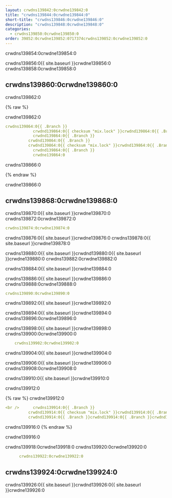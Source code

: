 ```yaml
---
layout: crwdns139842:0crwdne139842:0
title: "crwdns139844:0crwdne139844:0"
short-title: "crwdns139846:0crwdne139846:0"
description: "crwdns139848:0crwdne139848:0"
categories:
  - crwdns139850:0crwdne139850:0
order: 39852:0crwdne139852:0717374crwdns139852:0crwdne139852:0
---
```

crwdns139854:0crwdne139854:0

crwdns139856:0{{ site.baseurl }}crwdne139856:0 crwdns139858:0crwdne139858:0

## crwdns139860:0crwdne139860:0

crwdns139862:0

{% raw %}

crwdne139862:0

```yaml
crwdns139864:0{{ .Branch }}
            crwdnd139864:0{{ checksum "mix.lock" }}crwdnd139864:0{{ .Branch }}
            crwdnd139864:0{{ .Branch }}
          crwdnd139864:0{{ .Branch }}
          crwdnd139864:0{{ checksum "mix.lock" }}crwdnd139864:0{{ .Branch }}
            crwdnd139864:0{{ .Branch }}
            crwdne139864:0
```

crwdns139866:0

{% endraw %}

crwdne139866:0

## crwdns139868:0crwdne139868:0

crwdns139870:0{{ site.baseurl }}crwdne139870:0 crwdns139872:0crwdne139872:0

```yaml
crwdns139874:0crwdne139874:0
```

crwdns139876:0{{ site.baseurl }}crwdne139876:0 crwdns139878:0{{ site.baseurl }}crwdne139878:0

crwdns139880:0{{ site.baseurl }}crwdnd139880:0{{ site.baseurl }}crwdne139880:0 crwdns139882:0crwdne139882:0

crwdns139884:0{{ site.baseurl }}crwdne139884:0

crwdns139886:0{{ site.baseurl }}crwdne139886:0 crwdns139888:0crwdne139888:0

```yaml
crwdns139890:0crwdne139890:0 
```

crwdns139892:0{{ site.baseurl }}crwdne139892:0

crwdns139894:0{{ site.baseurl }}crwdne139894:0 crwdns139896:0crwdne139896:0

crwdns139898:0{{ site.baseurl }}crwdne139898:0 crwdns139900:0crwdne139900:0

```yaml
    crwdns139902:0crwdne139902:0
```

crwdns139904:0{{ site.baseurl }}crwdne139904:0

crwdns139906:0{{ site.baseurl }}crwdne139906:0 crwdns139908:0crwdne139908:0

crwdns139910:0{{ site.baseurl }}crwdne139910:0

crwdns139912:0

{% raw %}
crwdne139912:0

```yaml
<br />      crwdns139914:0{{ .Branch }}
          crwdnd139914:0{{ checksum "mix.lock" }}crwdnd139914:0{{ .Branch }}
          crwdnd139914:0{{ .Branch }}crwdnd139914:0{{ .Branch }}crwdnd139914:0{{ checksum "mix.lock" }}crwdnd139914:0{{ .Branch }}crwdnd139914:0{{ .Branch }}crwdne139914:0
```

crwdns139916:0
{% endraw %}

crwdne139916:0

crwdns139918:0crwdne139918:0 crwdns139920:0crwdne139920:0

```yaml
      crwdns139922:0crwdne139922:0
```

## crwdns139924:0crwdne139924:0

crwdns139926:0{{ site.baseurl }}crwdnd139926:0{{ site.baseurl }}crwdne139926:0